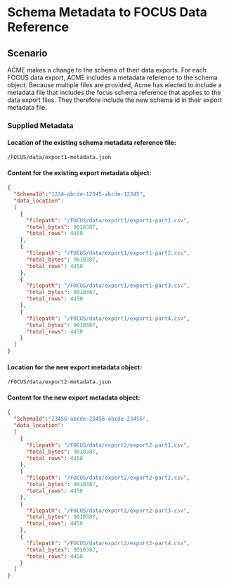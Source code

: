 # Schema Metadata to FOCUS Data Reference

## Scenario

ACME makes a change to the schema of their data exports. For each FOCUS data export, ACME includes a metadata reference to the schema object.  Because multiple files are provided, Acme has elected to include a metadata file that includes the focus schema reference that applies to the data export files. They therefore include the new schema id in their export metadata file.

### Supplied Metadata

#### Location of the existing schema metadata reference file:

`/FOCUS/data/export1-metadata.json`

#### Content for the existing export metadata object:

```json
{
  "SchemaId":"1234-abcde-12345-abcde-12345",
  "data_location":
  [
    {
      "filepath": "/FOCUS/data/export1/export1-part1.csv",
      "total_bytes": 9010387,
      "total_rows": 4450
    },
    {
      "filepath": "/FOCUS/data/export1/export1-part2.csv",
      "total_bytes": 9010387,
      "total_rows": 4450
    },
    {
      "filepath": "/FOCUS/data/export1/export1-part3.csv",
      "total_bytes": 9010387,
      "total_rows": 4450
    },
    {
      "filepath": "/FOCUS/data/export1/export1-part4.csv",
      "total_bytes": 9010387,
      "total_rows": 4450
    }
  ]
}
```

#### Location for the new export metadata object:

`/FOCUS/data/export2-metadata.json`

#### Content for the new export metadata object:

```json
{
  "SchemaId":"23456-abcde-23456-abcde-23456",
  "data_location":
  [
    {
      "filepath": "/FOCUS/data/export2/export2-part1.csv",
      "total_bytes": 9010387,
      "total_rows": 4450
    },
    {
      "filepath": "/FOCUS/data/export2/export2-part2.csv",
      "total_bytes": 9010387,
      "total_rows": 4450
    },
    {
      "filepath": "/FOCUS/data/export2/export2-part3.csv",
      "total_bytes": 9010387,
      "total_rows": 4450
    },
    {
      "filepath": "/FOCUS/data/export2/export2-part4.csv",
      "total_bytes": 9010387,
      "total_rows": 4450
    }
  ]
}
```

